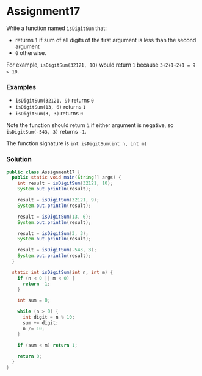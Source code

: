# Assignment17

Write a function named `isDigitSum` that:

* returns `1` if sum of all digits of the first argument is less than the second argument
* `0` otherwise.

For example, `isDigitSum(32121, 10)` would return `1` because `3+2+1+2+1 = 9 < 10`.

### Examples

* `isDigitSum(32121, 9)` returns `0`
* `isDigitSum(13, 6)` returns `1`
* `isDigitSum(3, 3)` returns `0`

Note the function should return ­`1` if either argument is negative, so `isDigitSum(-­543, 3)` returns `­-1`.

The function signature is `int isDigitSum(int n, int m)`

### Solution


```java
public class Assignment17 {
  public static void main(String[] args) {
    int result = isDigitSum(32121, 10);
    System.out.println(result);

    result = isDigitSum(32121, 9);
    System.out.println(result);

    result = isDigitSum(13, 6);
    System.out.println(result);

    result = isDigitSum(3, 3);
    System.out.println(result);

    result = isDigitSum(-543, 3);
    System.out.println(result);
  }

  static int isDigitSum(int n, int m) {
    if (n < 0 || m < 0) {
      return -1;
    }

    int sum = 0;

    while (n > 0) {
      int digit = n % 10;
      sum += digit;
      n /= 10;
    }

    if (sum < m) return 1;

    return 0;
  }
}
```
